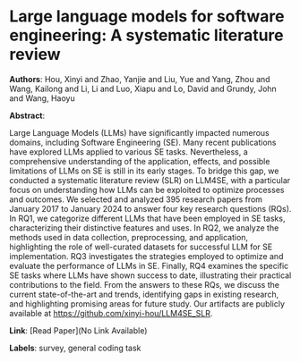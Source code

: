 # Large language models for software engineering: A systematic literature review

**Authors**: Hou, Xinyi and Zhao, Yanjie and Liu, Yue and Yang, Zhou and Wang, Kailong and Li, Li and Luo, Xiapu and Lo, David and Grundy, John and Wang, Haoyu

**Abstract**:

Large Language Models (LLMs) have significantly impacted numerous domains, including Software Engineering (SE). Many recent publications have explored LLMs applied to various SE tasks. Nevertheless, a comprehensive understanding of the application, effects, and possible limitations of LLMs on SE is still in its early stages. To bridge this gap, we conducted a systematic literature review (SLR) on LLM4SE, with a particular focus on understanding how LLMs can be exploited to optimize processes and outcomes. We selected and analyzed 395 research papers from January 2017 to January 2024 to answer four key research questions (RQs). In RQ1, we categorize different LLMs that have been employed in SE tasks, characterizing their distinctive features and uses. In RQ2, we analyze the methods used in data collection, preprocessing, and application, highlighting the role of well-curated datasets for successful LLM for SE implementation. RQ3 investigates the strategies employed to optimize and evaluate the performance of LLMs in SE. Finally, RQ4 examines the specific SE tasks where LLMs have shown success to date, illustrating their practical contributions to the field. From the answers to these RQs, we discuss the current state-of-the-art and trends, identifying gaps in existing research, and highlighting promising areas for future study. Our artifacts are publicly available at https://github.com/xinyi-hou/LLM4SE_SLR.

**Link**: [Read Paper](No Link Available)

**Labels**: survey, general coding task
